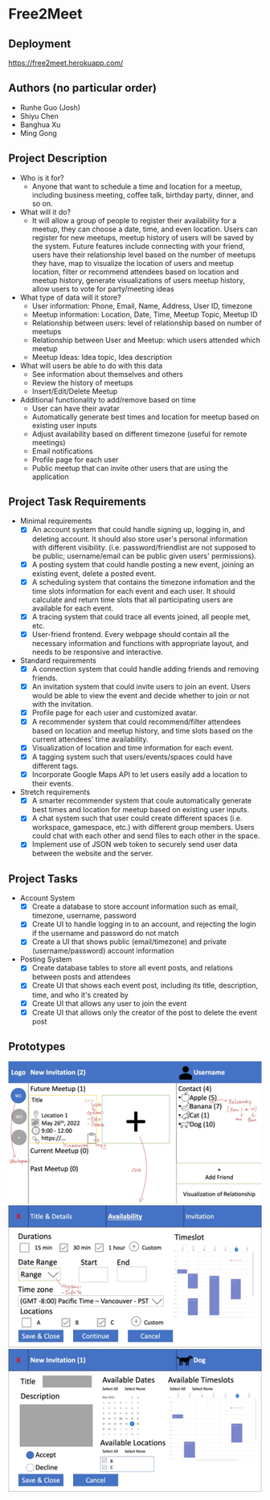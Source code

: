 # Free2Meet

## Deployment

https://free2meet.herokuapp.com/

## Authors (no particular order)

- Runhe Guo (Josh)
- Shiyu Chen
- Banghua Xu
- Ming Gong

## Project Description

- Who is it for?
  - Anyone that want to schedule a time and location for a meetup, including business meeting, coffee talk, birthday party, dinner, and so on.
- What will it do?
  - It will allow a group of people to register their availability for a meetup, they can choose a date, time, and even location. Users can register for new meetups, meetup history of users will be saved by the system. Future features include connecting with your friend, users have their relationship level based on the number of meetups they have, map to visualize the location of users and meetup location, filter or recommend attendees based on location and meetup history, generate visualizations of users meetup history, allow users to vote for party/meeting ideas
- What type of data will it store?
  - User information: Phone, Email, Name, Address, User ID, timezone
  - Meetup information: Location, Date, Time, Meetup Topic, Meetup ID
  - Relationship between users: level of relationship based on number of meetups
  - Relationship between User and Meetup: which users attended which meetup
  - Meetup Ideas: Idea topic, Idea description
- What will users be able to do with this data
  - See information about themselves and others
  - Review the history of meetups
  - Insert/Edit/Delete Meetup
- Additional functionality to add/remove based on time
  - User can have their avatar
  - Automatically generate best times and location for meetup based on existing user inputs
  - Adjust availability based on different timezone (useful for remote meetings)
  - Email notifications
  - Profile page for each user
  - Public meetup that can invite other users that are using the application

## Project Task Requirements

- Minimal requirements
  - [x] An account system that could handle signing up, logging in, and deleting account. It should also store user's personal information with different visibility. (i.e. password/friendlist are not supposed to be public; username/email can be public given users' permissions).
  - [x] A posting system that could handle posting a new event, joining an existing event, delete a posted event.
  - [x] A scheduling system that contains the timezone infomation and the time slots information for each event and each user. It should calculate and return time slots that all participating users are available for each event.
  - [x] A tracing system that could trace all events joined, all people met, etc.
  - [x] User-friend frontend. Every webpage should contain all the necessary information and functions with appropriate layout, and needs to be responsive and interactive.
- Standard requirements
  - [x] A connection system that could handle adding friends and removing friends.
  - [x] An invitation system that could invite users to join an event. Users would be able to view the event and decide whether to join or not with the invitation.
  - [x] Profile page for each user and customized avatar.
  - [x] A recommender system that could recommend/filter attendees based on location and meetup history, and time slots based on the current attendees' time availability.
  - [x] Visualization of location and time information for each event.
  - [x] A tagging system such that users/events/spaces could have different tags.
  - [x] Incorporate Google Maps API to let users easily add a location to their events.
- Stretch requirements
  - [x] A smarter recommender system that coule automatically generate best times and location for meetup based on existing user inputs.
  - [x] A chat system such that user could create different spaces (i.e. workspace, gamespace, etc.) with different group members. Users could chat with each other and send files to each other in the space.
  - [x] Implement use of JSON web token to securely send user data between the website and the server.

## Project Tasks

- Account System
  - [x] Create a database to store account information such as email, timezone, username, password
  - [x] Create UI to handle logging in to an account, and rejecting the login if the username and password do not match
  - [x] Create a UI that shows public (email/timezone) and private (username/password) account information
- Posting System
  - [x] Create database tables to store all event posts, and relations between posts and attendees
  - [x] Create UI that shows each event post, including its title, description, time, and who it's created by
  - [x] Create UI that allows any user to join the event
  - [x] Create UI that allows only the creator of the post to delete the event post

## Prototypes

![Image1](https://github.com/shiyuchen6688/free2meet/blob/main/p1.jpg?raw=true)
![Image2](https://github.com/shiyuchen6688/free2meet/blob/main/p2.jpg?raw=true)
![Image3](https://github.com/shiyuchen6688/free2meet/blob/main/p3.jpg?raw=true)
